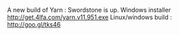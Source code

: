A new build of Yarn : Swordstone is up. Windows installer http://get.4lfa.com/yarn.v11.951.exe Linux/windows build : http://goo.gl/tks46